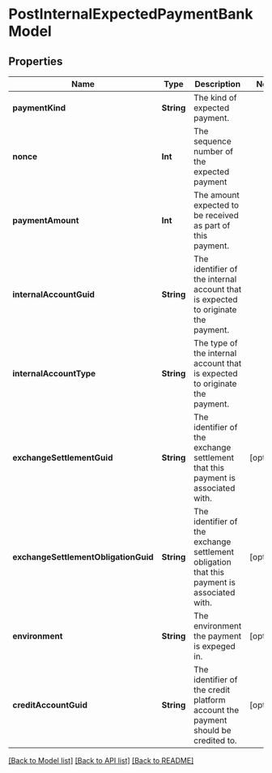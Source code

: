 # PostInternalExpectedPaymentBankModel

## Properties
Name | Type | Description | Notes
------------ | ------------- | ------------- | -------------
**paymentKind** | **String** | The kind of expected payment. | 
**nonce** | **Int** | The sequence number of the expected payment | 
**paymentAmount** | **Int** | The amount expected to be received as part of this payment. | 
**internalAccountGuid** | **String** | The identifier of the internal account that is expected to originate the payment. | 
**internalAccountType** | **String** | The type of the internal account that is expected to originate the payment. | 
**exchangeSettlementGuid** | **String** | The identifier of the exchange settlement that this payment is associated with. | [optional] 
**exchangeSettlementObligationGuid** | **String** | The identifier of the exchange settlement obligation that this payment is associated with. | [optional] 
**environment** | **String** | The environment the payment is expeged in. | [optional] 
**creditAccountGuid** | **String** | The identifier of the credit platform account the payment should be credited to. | [optional] 

[[Back to Model list]](../README.md#documentation-for-models) [[Back to API list]](../README.md#documentation-for-api-endpoints) [[Back to README]](../README.md)


